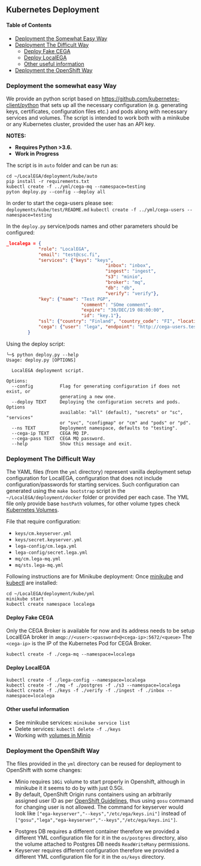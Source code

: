 ## Kubernetes Deployment

#### Table of Contents

- [Deployment the Somewhat Easy Way](#deployment-the-somewhat-easy-way)
- [Deployment The Difficult Way](#deployment-the-difficult-way)
	- [Deploy Fake CEGA](#deploy-fake-cega)
	- [Deploy LocalEGA](#deploy-localega)
	- [Other useful information](#other-useful-information)
- [Deployment the OpenShift Way](#deployment-the-openshift-way)


### Deployment the somewhat easy Way

We provide an python script based on https://github.com/kubernetes-client/python that sets up all the necessary configuration (e.g. generating keys, certificates, configuration files etc.) and pods along with necessary services and volumes.
The script is intended to work both with a minikube or any Kubernetes cluster, provided the user has an API key.

**NOTES:**
  - **Requires Python >3.6.**
  - **Work in Progress**

The script is in `auto` folder and can be run as:
```
cd ~/LocalEGA/deployment/kube/auto
pip install -r requirements.txt
kubectl create -f ../yml/cega-mq --namespace=testing
pyton deploy.py --config --deploy all
```

In order to start the cega-users please see: `deployments/kube/test/README.md`
`kubectl create -f ../yml/cega-users --namespace=testing`

In the `deploy.py` service/pods names and other parameters should be configured:
```json
_localega = {
			"role": "LocalEGA",
			"email": "test@csc.fi",
			"services": {"keys": "keys",
									 "inbox": "inbox",
									 "ingest": "ingest",
									 "s3": "minio",
									 "broker": "mq",
									 "db": "db",
									 "verify": "verify"},
			"key": {"name": "Test PGP",
							"comment": "SOme comment",
							"expire": "30/DEC/19 08:00:00",
							"id": "key.1"},
			"ssl": {"country": "Finland", "country_code": "FI", "location": "Espoo", "org": "CSC"},
			"cega": {"user": "lega", "endpoint": "http://cega-users.testing/user/"}
		}
```

Using the deploy script:
```
╰─$ python deploy.py --help
Usage: deploy.py [OPTIONS]

  LocalEGA deployment script.

Options:
  --config          Flag for generating configuration if does not exist, or
                    generating a new one.
  --deploy TEXT     Deploying the configuration secrets and pods. Options
                    available: "all" (default), "secrets" or "sc", "services"
                    or "svc", "configmap" or "cm" and "pods" or "pd".
  --ns TEXT         Deployment namespace, defaults to "testing".
  --cega-ip TEXT    CEGA MQ IP.
  --cega-pass TEXT  CEGA MQ password.
  --help            Show this message and exit.
```

### Deployment The Difficult Way

The YAML files (from the `yml` directory) represent vanilla deployment setup configuration for LocalEGA, configuration that does not include configuration/passwords for starting services. Such configuration can generated using the `make bootstrap` script in the `~/LocalEGA/deployment/docker` folder or provided per each case. The YML file only provide base `hostPath` volumes, for other volume types check [Kubernetes Volumes](https://kubernetes.io/docs/concepts/storage/volumes/).

File that require configuration:
* `keys/cm.keyserver.yml`
* `keys/secret.keyserver.yml`
* `lega-config/cm.lega.yml`
* `lega-config/secret.lega.yml`
* `mq/cm.lega-mq.yml`
* `mq/sts.lega-mq.yml`

Following instructions are for Minikube deployment:
Once [minikube](https://kubernetes.io/docs/tasks/tools/install-minikube/) and [kubectl](https://kubernetes.io/docs/tasks/tools/install-kubectl/) are installed:

```
cd ~/LocalEGA/deployment/kube/yml
minikube start
kubectl create namespace localega
```
#### Deploy Fake CEGA

Only the CEGA Broker is available for now and its address needs to be setup LocalEGA broker in `amqp://<user>:<password>@<cega-ip>:5672/<queue>`
The `<cega-ip>` is the IP of the Kubernetes Pod for CEGA Broker.
```
kubectl create -f ./cega-mq --namespace=localega
```
####  Deploy LocalEGA
```
kubectl create -f ./lega-config --namespace=localega
kubectl create -f ./mq -f ./postgres -f ./s3 --namespace=localega
kubectl create -f ./keys -f ./verify -f ./ingest -f ./inbox --namespace=localega
```

#### Other useful information

* See minikube services: `minikube service list`
* Delete services: `kubectl delete -f ./keys`
* Working with [volumes in Minio](https://vmware.github.io/vsphere-storage-for-kubernetes/documentation/minio.html)

### Deployment the OpenShift Way

The files provided in the `yml` directory can be reused for deployment to OpenShift with some changes:
- Minio requires `10Gi` volume to start properly in Openshift, although in minikube it it seems to do by with just 0.5Gi.
- By default, OpenShift Origin runs containers using an arbitrarily assigned user ID as per [OpenShift Guidelines](https://docs.openshift.org/latest/creating_images/guidelines.html#openshift-specific-guidelines), thus using `gosu` command for changing user is not allowed. The command for keyserver would look like `["ega-keyserver","--keys","/etc/ega/keys.ini"]` instead of `["gosu","lega","ega-keyserver","--keys","/etc/ega/keys.ini"]`.

* Postgres DB requires a different container therefore we provided a different YML configuration file for it in the `os/postgres` directory, also the volume attached to Postgres DB needs `ReadWriteMany` permissions.
* Keyserver requires different configuration therefore we provided a different YML configuration file for it in the `os/keys` directory.
